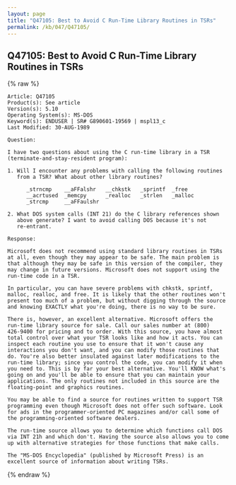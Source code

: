 ```yaml
---
layout: page
title: "Q47105: Best to Avoid C Run-Time Library Routines in TSRs"
permalink: /kb/047/Q47105/
---
```


## Q47105: Best to Avoid C Run-Time Library Routines in TSRs

{% raw %}

	Article: Q47105
	Product(s): See article
	Version(s): 5.10
	Operating System(s): MS-DOS
	Keyword(s): ENDUSER | SR# G890601-19569 | mspl13_c
	Last Modified: 30-AUG-1989
	
	Question:
	
	I have two questions about using the C run-time library in a TSR
	(terminate-and-stay-resident program):
	
	1. Will I encounter any problems with calling the following routines
	   from a TSR? What about other library routines?
	
	      _strncmp    __aFFalshr   __chkstk   _sprintf  _free
	      __acrtused  _memcpy      _realloc   _strlen   _malloc
	      _strcmp     __aFFaulshr
	
	2. What DOS system calls (INT 21) do the C library references shown
	   above generate? I want to avoid calling DOS because it's not
	   re-entrant.
	
	Response:
	
	Microsoft does not recommend using standard library routines in TSRs
	at all, even though they may appear to be safe. The main problem is
	that although they may be safe in this version of the compiler, they
	may change in future versions. Microsoft does not support using the
	run-time code in a TSR.
	
	In particular, you can have severe problems with chkstk, sprintf,
	malloc, realloc, and free. It is likely that the other routines won't
	present too much of a problem, but without digging through the source
	and knowing EXACTLY what you're doing, there is no way to be sure.
	
	There is, however, an excellent alternative. Microsoft offers the
	run-time library source for sale. Call our sales number at (800)
	426-9400 for pricing and to order. With this source, you have almost
	total control over what your TSR looks like and how it acts. You can
	inspect each routine you use to ensure that it won't cause any
	interactions you don't want, and you can modify those routines that
	do. You're also better insulated against later modifications to the
	run-time library; since you control the code, you can modify it when
	you need to. This is by far your best alternative. You'll KNOW what's
	going on and you'll be able to ensure that you can maintain your
	applications. The only routines not included in this source are the
	floating-point and graphics routines.
	
	You may be able to find a source for routines written to support TSR
	programming even though Microsoft does not offer such software. Look
	for ads in the programmer-oriented PC magazines and/or call some of
	the programming-oriented software dealers.
	
	The run-time source allows you to determine which functions call DOS
	via INT 21h and which don't. Having the source also allows you to come
	up with alternative strategies for those functions that make calls.
	
	The "MS-DOS Encyclopedia" (published by Microsoft Press) is an
	excellent source of information about writing TSRs.

{% endraw %}
